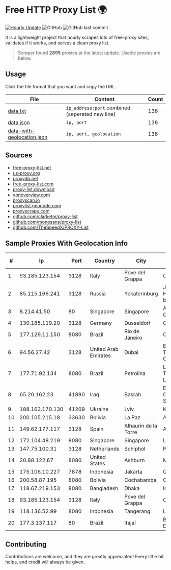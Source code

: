 
# Free HTTP Proxy List 🌍

[![Hourly Update](https://github.com/mertguvencli/http-proxy-list/actions/workflows/main.yml/badge.svg?branch=main)](https://github.com/mertguvencli/http-proxy-list/actions/workflows/main.yml)
![GitHub](https://img.shields.io/github/license/mertguvencli/http-proxy-list)
![GitHub last commit](https://img.shields.io/github/last-commit/mertguvencli/http-proxy-list)

It is a lightweight project that hourly scrapes lots of free-proxy sites, validates if it works, and serves a clean proxy list.


> Scraper found **2895** proxies at the latest update. Usable proxies are below.

## Usage

Click the file format that you want and copy the URL.


|File|Content|Count|
|----|-------|-----|
|[data.txt](https://raw.githubusercontent.com/mertguvencli/http-proxy-list/main/proxy-list/data.txt)|`ip_address:port` combined (seperated new line)|136|
|[data.json](https://raw.githubusercontent.com/mertguvencli/http-proxy-list/main/proxy-list/data.json)|`ip, port`|136|
|[data-with-geolocation.json](https://raw.githubusercontent.com/mertguvencli/http-proxy-list/main/proxy-list/data-with-geolocation.json)|`ip, port, geolocation`|136|

## Sources

* [free-proxy-list.net](https://free-proxy-list.net)
* [us-proxy.org](https://www.us-proxy.org)
* [proxydb.net](http://proxydb.net)
* [free-proxy-list.com](https://free-proxy-list.com/?page=&port=&type%5B%5D=http&type%5B%5D=https&up_time=0&search=Search)
* [proxy-list.download](https://www.proxy-list.download/HTTP)
* [vpnoverview.com](https://vpnoverview.com/privacy/anonymous-browsing/free-proxy-servers)
* [proxyscan.io](https://www.proxyscan.io)
* [proxylist.geonode.com](https://proxylist.geonode.com/api/proxy-list?limit=300&page=1&sort_by=lastChecked&sort_type=desc&protocols=http,https)
* [proxyscrape.com](https://api.proxyscrape.com/v2/?request=displayproxies&protocol=http&timeout=10000&country=all&ssl=all&anonymity=all)
* [github.com/clarketm/proxy-list](https://raw.githubusercontent.com/clarketm/proxy-list/master/proxy-list-raw.txt)
* [github.com/monosans/proxy-list](https://raw.githubusercontent.com/monosans/proxy-list/main/proxies/http.txt)
* [github.com/TheSpeedX/PROXY-List](https://raw.githubusercontent.com/TheSpeedX/PROXY-List/master/http.txt)


## Sample Proxies With Geolocation Info

|#|Ip|Port|Country|City|Internet Service Provider|
|-|--|----|-------|----|-------------------------|
|1|93.185.123.154|3128|Italy|Pove del Grappa|Omegacom S.R.L.S.|
|2|85.115.166.241|3128|Russia|Yekaterinburg|JSC "ER-Telecom Holding" Yekaterinburg branch|
|3|8.214.41.50|80|Singapore|Singapore|Alibaba (US) Technology Co., Ltd.|
|4|130.185.119.20|3128|Germany|Düsseldorf|Contabo GmbH|
|5|177.129.11.150|8080|Brazil|Rio de Janeiro|Citta Telecom Ltda|
|6|94.56.27.42|3128|United Arab Emirates|Dubai|Emirates Telecommunications Corporation|
|7|177.71.92.134|8080|Brazil|Petrolina|L E M TELECOMUNICAÔÔES LTDA -ME|
|8|65.20.162.23|41890|Iraq|Basrah|EarthLink Ltd. Communications&Internet Services|
|9|188.163.170.130|41209|Ukraine|Lviv|Kyivstar UA|
|10|200.105.215.18|33630|Bolivia|La Paz|AXS Bolivia S. A.|
|11|149.62.177.117|3128|Spain|Alhaurin de la Torre|Avatel Telecom|
|12|172.104.48.219|8080|Singapore|Singapore|Linode, LLC|
|13|147.75.100.31|3128|Netherlands|Schiphol|Packet Host, Inc.|
|14|20.88.122.67|8080|United States|Ashburn|Microsoft Corporation|
|15|175.106.10.227|7878|Indonesia|Jakarta|Quantum Dist POP GC|
|16|200.58.87.195|8080|Bolivia|Cochabamba|Comteco Ltda|
|17|118.67.219.153|8080|Bangladesh|Dhaka|InterCloud Limited|
|18|93.185.123.154|3128|Italy|Pove del Grappa|Omegacom S.R.L.S.|
|19|118.136.52.99|8080|Indonesia|Tangerang|Linknet-Fastnet ASN|
|20|177.3.137.117|80|Brazil|Itajaí|Brasil Telecom S/A - Filial Distrito Federal|



## Contributing

Contributions are welcome, and they are greatly appreciated! Every
little bit helps, and credit will always be given.

